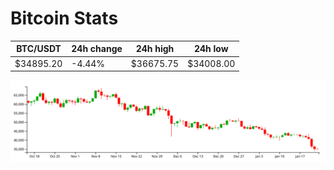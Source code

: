 # Bitcoin Stats

BTC/USDT|24h change|24h high|24h low|
|---|---|---|---|
|$34895.20|-4.44%|$36675.75|$34008.00|

<img src="./chart.svg">
